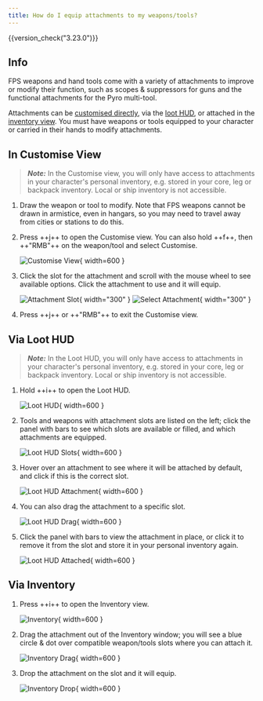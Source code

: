 ```yaml
---
title: How do I equip attachments to my weapons/tools?
---
```


{{version_check("3.23.0")}}

## Info

FPS weapons and hand tools come with a variety of attachments to improve or
modify their function, such as scopes & suppressors for guns and the functional
attachments for the Pyro multi-tool.

Attachments can be [customised directly](#in-customise-view), via the
[loot HUD](#via-loot-hud), or attached in the [inventory view](#via-inventory).
You must have weapons or tools equipped to your character or carried in their
hands to modify attachments.

## In Customise View

> ***Note:*** In the Customise view, you will only have access to
attachments in your character's personal inventory, e.g. stored in your
core, leg or backpack inventory. Local or ship inventory is not accessible.

1. Draw the weapon or tool to modify. Note that FPS weapons cannot be drawn in
armistice, even in hangars, so you may need to travel away from cities or
stations to do this.

1. Press ++j++ to open the Customise view. You can also hold ++f++, then
++"RMB"++ on the weapon/tool and select Customise.

    ![Customise View](
        ./images/equip-attachments/customise-view.jpg){ width=600 }

1. Click the slot for the attachment and scroll with the mouse wheel to see
available options. Click the attachment to use and it will equip.

    ![Attachment Slot](
        ./images/equip-attachments/customise-slot.jpg){ width="300" }
    ![Select Attachment](
        ./images/equip-attachments/customise-select.jpg){ width="300" }

1. Press ++j++ or ++"RMB"++ to exit the Customise view.

## Via Loot HUD

> ***Note:*** In the Loot HUD, you will only have access to
attachments in your character's personal inventory, e.g. stored in your
core, leg or backpack inventory. Local or ship inventory is not accessible.

1. Hold ++i++ to open the Loot HUD.

    ![Loot HUD](
        ./images/equip-attachments/loot-hud.jpg){ width=600 }

1. Tools and weapons with attachment slots are listed on the left; click the
panel with bars to see which slots are available or filled, and which
attachments are equipped.

    ![Loot HUD Slots](
        ./images/equip-attachments/loot-hud-slots.jpg){ width=600 }

1. Hover over an attachment to see where it will be attached by default, and
click if this is the correct slot.

    ![Loot HUD Attachment](
        ./images/equip-attachments/loot-hud-attachment.jpg){ width=600 }

1. You can also drag the attachment to a specific slot.

    ![Loot HUD Drag](
        ./images/equip-attachments/loot-hud-drag.jpg){ width=600 }

1. Click the panel with bars to view the attachment in place, or click it to
remove it from the slot and store it in your personal inventory again.

    ![Loot HUD Attached](
        ./images/equip-attachments/loot-hud-attached.jpg){ width=600 }

## Via Inventory

1. Press ++i++ to open the Inventory view.

    ![Inventory](
        ./images/equip-attachments/inventory.jpg){ width=600 }

1. Drag the attachment out of the Inventory window; you will see a blue circle
& dot over compatible weapon/tools slots where you can attach it.

    ![Inventory Drag](
        ./images/equip-attachments/inventory-drag.jpg){ width=600 }

1. Drop the attachment on the slot and it will equip.

    ![Inventory Drop](
        ./images/equip-attachments/inventory-drop.jpg){ width=600 }
